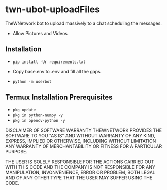 # twn-ubot-uploadFiles
TheWNetwork bot to upload massively to a chat scheduling the messages.
- Allow Pictures and Videos


## Installation
- ``pip install -Ur requirements.txt``

- Copy base.env to .env and fill all the gaps

- ``python -m userbot`` 

## Termux Installation Prerequisites

- ``pkg update`` 
- ``pkg in python-numpy -y`` 
- ``pkg in opencv-python -y`` 

DISCLAIMER OF SOFTWARE WARRANTY
THEWNETWORK PROVIDES THE SOFTWARE TO YOU "AS IS" AND WITHOUT WARRANTY OF ANY KIND, EXPRESS, IMPLIED OR OTHERWISE, INCLUDING WITHOUT LIMITATION ANY WARRANTY OF MERCHANTABILITY OR FITNESS FOR A PARTICULAR PURPOSE.

THE USER IS SOLELY RESPONSIBLE FOR THE ACTIONS CARRIED OUT WITH THIS CODE AND THE COMPANY IS NOT RESPONSIBLE FOR ANY MANIPULATION, INVONVENIENCE, ERROR OR PROBLEM, BOTH LEGAL AND OF ANY OTHER TYPE THAT THE USER MAY SUFFER USING THE CODE.

